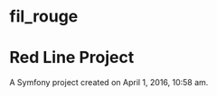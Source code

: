 # fil_rouge

Red Line Project
================

A Symfony project created on April 1, 2016, 10:58 am.
